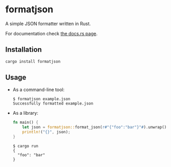 # formatjson

A simple JSON formatter written in Rust.

For documentation check [the docs.rs page](https://docs.rs/formatjson).

## Installation

```bash
cargo install formatjson
```

## Usage

- As a command-line tool:

  ```console
  $ formatjson example.json
  Successfully formatted example.json
  ```

- As a library:

  ```rust
  fn main() {
      let json = formatjson::format_json(r#"{"foo":"bar"}"#).unwrap();
      println!("{}", json);
  }
  ```

  ```console
  $ cargo run
  {
    "foo": "bar"
  }
  ```
